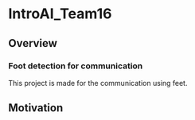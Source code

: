 # IntroAI_Team16
## Overview
### Foot detection for communication
This project is made for the communication using feet.

## Motivation
